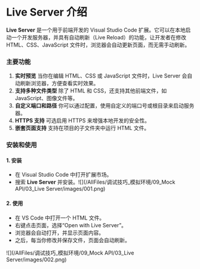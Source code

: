 

# Live Server 介绍

**Live Server** 是一个用于前端开发的 Visual Studio Code 扩展。它可以在本地启动一个开发服务器，并具有自动刷新（Live Reload）的功能，让开发者在修改 HTML、CSS、JavaScript 文件时，浏览器会自动更新页面，而无需手动刷新。



### **主要功能**

1. **实时预览**
    当你在编辑 HTML、CSS 或 JavaScript 文件时，Live Server 会自动刷新浏览器，方便查看实时效果。
2. **支持多种文件类型**
    除了 HTML 和 CSS，还支持其他前端文件，如 JavaScript、图像文件等。
3. **自定义端口和路径**
    你可以通过配置，使用自定义的端口号或根目录来启动服务器。
4. **HTTPS 支持**
    可选启用 HTTPS 来增强本地开发的安全性。
5. **嵌套页面支持**
    支持在项目的子文件夹中运行 HTML 文件。

### **安装和使用**

#### **1. 安装**

- 在 Visual Studio Code 中打开扩展市场。
- 搜索 **Live Server** 并安装。![](/AllFiles/调试技巧_模拟环境/09_Mock API/03_Live Server/images/001.png)

#### **2. 使用**

- 在 VS Code 中打开一个 HTML 文件。
- 右键点击页面，选择“Open with Live Server”。
- 浏览器会自动打开，并显示页面内容。
- 之后，每当你修改并保存文件，页面会自动刷新。

![](/AllFiles/调试技巧_模拟环境/09_Mock API/03_Live Server/images/002.png)